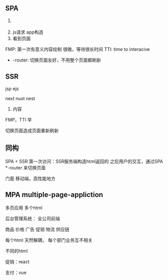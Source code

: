 ## SPA 
  1. <div id="app"></div>
  2. js请求 app构造
  3. 看到页面

  FMP: 第一次有意义内容绘制   很晚，等待很长时间
  TTI: time to interacive

  * -router: 切换页面友好，不用整个页面都刷新

## SSR
  jsp ejs

  next nust nest
  1. <div id="app">内容</div>
  
  FMP，TTI 早
  
  切换页面造成页面重新刷新

## 同构

SPA + SSR
第一次访问：SSR服务端构造html返回的
之后用户的交互，通过SPA *-router 来切换页面

门面
移动端，高性能地方

## MPA multiple-page-appliction
多页应用 多个html

后台管理系统： 全公司前端

商品
价格
广告
促销
物流
供应链

每个html 天然解耦， 每个部门业务互不相关

不同的html

促销：react
<script src="react.js"></script>
<script></script>

支付：vue
<script src="vue.js"></script>
<script></script>